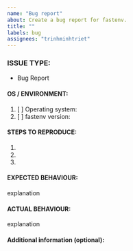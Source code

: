 ```yaml
---
name: "Bug report"
about: Create a bug report for fastenv.
title: ""
labels: bug
assignees: "trinhminhtriet"
---
```


<!---
1. Verify first that your issue/request is not already reported on GitHub.

2. PLEASE FILL OUT ALL REQUIRED INFORMATION BELOW! Otherwise it might take more time to properly handle this bug report.
-->

### ISSUE TYPE:

- Bug Report

#### OS / ENVIRONMENT:

1. [ ] Operating system:
2. [ ] fastenv version:

#### STEPS TO REPRODUCE:

1.
2.
3.

#### EXPECTED BEHAVIOUR:

explanation

#### ACTUAL BEHAVIOUR:

explanation

#### Additional information (optional):
